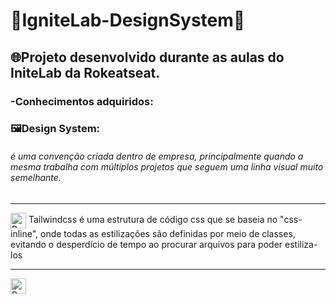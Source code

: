 <h1>🚀IgniteLab-DesignSystem🚀</h1>
<h2>🌐Projeto desenvolvido durante as aulas do IniteLab da Rokeatseat.</h2>


<h3>-Conhecimentos adquiridos:</h2>

<h3>🖼️Design System:</h3><h6>é uma convenção criada dentro de empresa, principalmente quando a mesma trabalha com múltiplos projetos que seguem uma linha visual muito semelhante.</h6>

<hr>
<img align="center" alt="Rafa-HTML" height="25" width="25" alt="Tailwindcss" src="https://tailwindcss.com/_next/static/media/tailwindcss-mark.79614a5f61617ba49a0891494521226b.svg"> Tailwindcss é uma estrutura de código css que se baseia no "css-inline", onde todas as estilizações são definidas por meio de classes, evitando o desperdício de tempo ao procurar arquivos para poder estiliza-los
<hr>
<img align="center" alt="Rafa-HTML" height="25" width="25" alt="Tailwindcss" src="https://tailwindcss.com/_next/static/media/tailwindcss-mark.79614a5f61617ba49a0891494521226b.svg">
